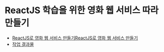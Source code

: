 # ReactJS 학습을 위한 영화 웹 서비스 따라 만들기

* [ReactJS로 영화 웹 서비스 만들기ReactJS로 영화 웹 서비스 만들기](https://nomadcoders.co/react-fundamentals/)
* [작업 결과물](http://dev-jinheekim.github.io/study-react)
